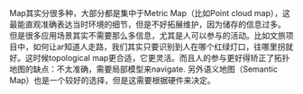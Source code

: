 Map其实分很多种，大部分都是集中于Metric Map（比如Point cloud map），这最能直观准确表达当时环境的细节，但是不好拓展维护，因为储存的信息过多。
但是很多应用场景其实不需要那么多信息，尤其是人可以参与的活动。比如文旅项目中，如何让ar知道人走路，我们其实只要识别到人在哪个红绿灯口，往哪里拐就好。这时候topological map更合适，它更灵活。而且人的参与更好得矫正了拓扑地图的缺点：不太准确，需要局部模型来navigate. 另外语义地图（Semantic Map）也是一个较好的选择，但是这需要根据硬件来决定。
